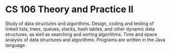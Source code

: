 # CS 106 Theory and Practice II

Study of data structures and algorithms. Design, coding and testing of linked lists, trees, queues, stacks, hash tables, and other dynamic data structures, as well as searching and sorting algorithms. Time and space analysis of data structures and algorithms. Programs are written in the Java language.

